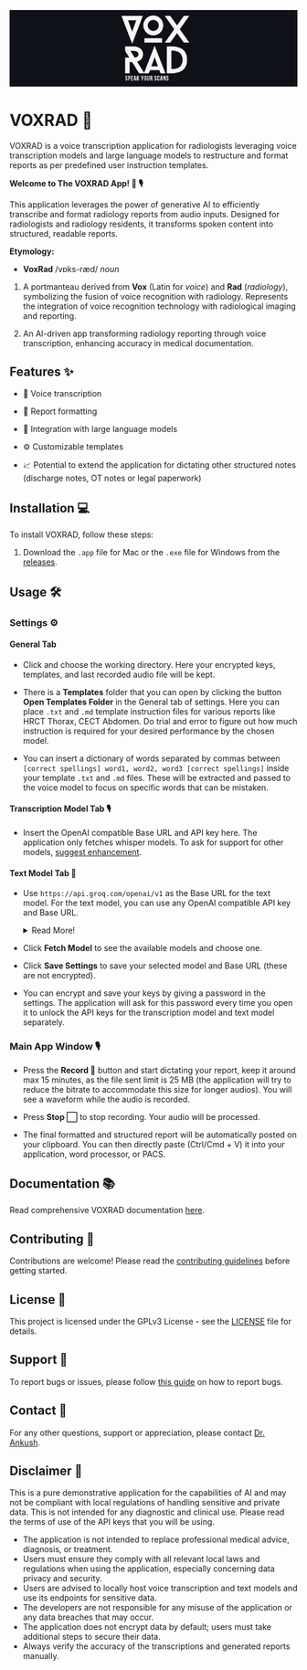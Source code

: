 <p align="center">
  <img src="images/voxrad_logo.jpg" alt="VOXRAD Logo" />
</p>

# VOXRAD 🚀

VOXRAD is a voice transcription application for radiologists leveraging voice transcription models and large language models to restructure and format reports as per predefined user instruction templates.

**Welcome to The VOXRAD App! 🌟 🎙**

This application leverages the power of generative AI to efficiently transcribe and format radiology reports from audio inputs. Designed for radiologists and radiology residents, it transforms spoken content into structured, readable reports.

**Etymology:**

-  **VoxRad** /vɒks-ræd/ *noun*

1. A portmanteau derived from **Vox** (Latin for *voice*) and **Rad** (*radiology*), symbolizing the fusion of voice recognition with radiology. Represents the integration of voice recognition technology with radiological imaging and reporting.

2. An AI-driven app transforming radiology reporting through voice transcription, enhancing accuracy in medical documentation.

## Features ✨

- 🎤 Voice transcription

- 📝 Report formatting

- 🤖 Integration with large language models

- ⚙️ Customizable templates
- 📈 Potential to extend the application for dictating other structured notes (discharge notes, OT notes or legal paperwork)


## Installation 💻

To install VOXRAD, follow these steps:

1. Download the `.app` file for Mac or the `.exe` file for Windows from the [releases](https://github.com/drankush/voxrad/releases).

## Usage 🛠️

### Settings ⚙️
#### General Tab

- Click and choose the working directory. Here your encrypted keys, templates, and last recorded audio file will be kept.

- There is a **Templates** folder that you can open by clicking the button **Open Templates Folder** in the General tab of settings. Here you can place `.txt` and `.md` template instruction files for various reports like HRCT Thorax, CECT Abdomen. Do trial and error to figure out how much instruction is required for your desired performance by the chosen model. 
- You can insert a dictionary of words separated by commas between `[correct spellings] word1, word2, word3 [correct spellings]` inside your template `.txt` and `.md` files. These will be extracted and passed to the voice model to focus on specific words that can be mistaken.

#### Transcription Model Tab 🎙️

- Insert the OpenAI compatible  Base URL and API key here. The application only fetches whisper models. To ask for support for other models, [suggest enhancement](https://github.com/drankush/voxrad/issues?q=label%3Aenhancement+).

#### Text Model Tab 📝

- Use `https://api.groq.com/openai/v1` as the Base URL for the text model. For the text model, you can use any OpenAI compatible API key and Base URL.

  <details>
  <summary>Read More!</summary>
  
  You can directly use any OpenAI compatible API. Read docs of your API provider.  For instance, use Base URL for
  

  - [OpenAI](https://platform.openai.com/docs/api-reference/introduction): ```https://api.openai.com/v1/```
  - [Gemini](https://github.com/PublicAffairs/openai-gemini): ```https://my-openai-gemini-henna.vercel.app/v1```
    <br>❗️Cannot fetch models, model choice is set to Gemini-1.5-pro.</br>
  - [Groq](https://console.groq.com/docs/openai): ```https://api.groq.com/openai/v1```
  - [Ollama](https://ollama.com/blog/openai-compatibility): ```http://localhost:11434/v1```
      
    

  <br>Search github for repositories that support transforming your provider to OpenAI compatible API. Please deploy your   own instance. This way, you can keep your API key secure.</br>
  
  </details>

- Click **Fetch Model** to see the available models and choose one.

- Click **Save Settings** to save your selected model and Base URL (these are not encrypted).

- You can encrypt and save your keys by giving a password in the settings. The application will ask for this password every time you open it to unlock the API keys for the transcription model and text model separately.

### Main App Window 🎙

- Press the **Record 🔴** button and start dictating your report, keep it around max 15 minutes, as the file sent limit is 25 MB (the application will try to reduce the bitrate to accommodate this size for longer audios). You will see a waveform while the audio is recorded.

- Press **Stop ⬜️** to stop recording. Your audio will be processed.

- The final formatted and structured report will be automatically posted on your clipboard. You can then directly paste (Ctrl/Cmd + V) it into your application, word processor, or PACS.

## Documentation 📚

Read comprehensive VOXRAD documentation [here](http://voxrad.gitbook.io/voxrad).

## Contributing 🌟

Contributions are welcome! Please read the [contributing guidelines](CONTRIBUTING.md) before getting started.

## License 📜

This project is licensed under the GPLv3 License - see the [LICENSE](LICENSE) file for details.

## Support 🐞

To report bugs or issues, please follow [this guide](https://github.com/drankush/voxrad/blob/main/contributing.md#reporting-bugs) on how to report bugs.

## Contact 📧

For any other questions, support or appreciation, please contact [Dr. Ankush](mailto:voxrad@drankush.com).

## Disclaimer 🚨

This is a pure demonstrative application for the capabilities of AI and may not be compliant with local regulations of handling sensitive and private data. This is not intended for any diagnostic and clinical use. Please read the terms of use of the API keys that you will be using.

- The application is not intended to replace professional medical advice, diagnosis, or treatment.
- Users must ensure they comply with all relevant local laws and regulations when using the application, especially concerning data privacy and security.
- Users are advised to locally host voice transcription and text models and use its endpoints for sensitive data.
- The developers are not responsible for any misuse of the application or any data breaches that may occur.
- The application does not encrypt data by default; users must take additional steps to secure their data.
- Always verify the accuracy of the transcriptions and generated reports manually.

